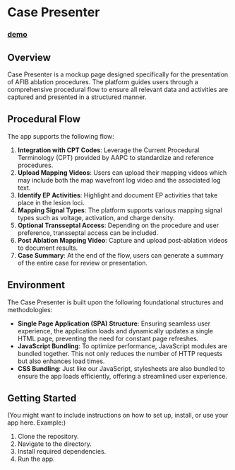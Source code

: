 # Case Presenter

### [demo](https://case826.netlify.app/)

## Overview

Case Presenter is a mockup page designed specifically for the presentation of AFIB ablation procedures. The platform guides users through a comprehensive procedural flow to ensure all relevant data and activities are captured and presented in a structured manner.

## Procedural Flow

The app supports the following flow:

1. **Integration with CPT Codes**: Leverage the Current Procedural Terminology (CPT) provided by AAPC to standardize and reference procedures.
2. **Upload Mapping Videos**: Users can upload their mapping videos which may include both the map wavefront log video and the associated log text.
3. **Identify EP Activities**: Highlight and document EP activities that take place in the lesion loci.
4. **Mapping Signal Types**: The platform supports various mapping signal types such as voltage, activation, and charge density.
5. **Optional Transseptal Access**: Depending on the procedure and user preference, transseptal access can be included.
6. **Post Ablation Mapping Video**: Capture and upload post-ablation videos to document results.
7. **Case Summary**: At the end of the flow, users can generate a summary of the entire case for review or presentation.

## Environment

The Case Presenter is built upon the following foundational structures and methodologies:

- **Single Page Application (SPA) Structure**: Ensuring seamless user experience, the application loads and dynamically updates a single HTML page, preventing the need for constant page refreshes.
- **JavaScript Bundling**: To optimize performance, JavaScript modules are bundled together. This not only reduces the number of HTTP requests but also enhances load times.
- **CSS Bundling**: Just like our JavaScript, stylesheets are also bundled to ensure the app loads efficiently, offering a streamlined user experience.

## Getting Started

(You might want to include instructions on how to set up, install, or use your app here. Example:)

1. Clone the repository.
2. Navigate to the directory.
3. Install required dependencies.
4. Run the app.
